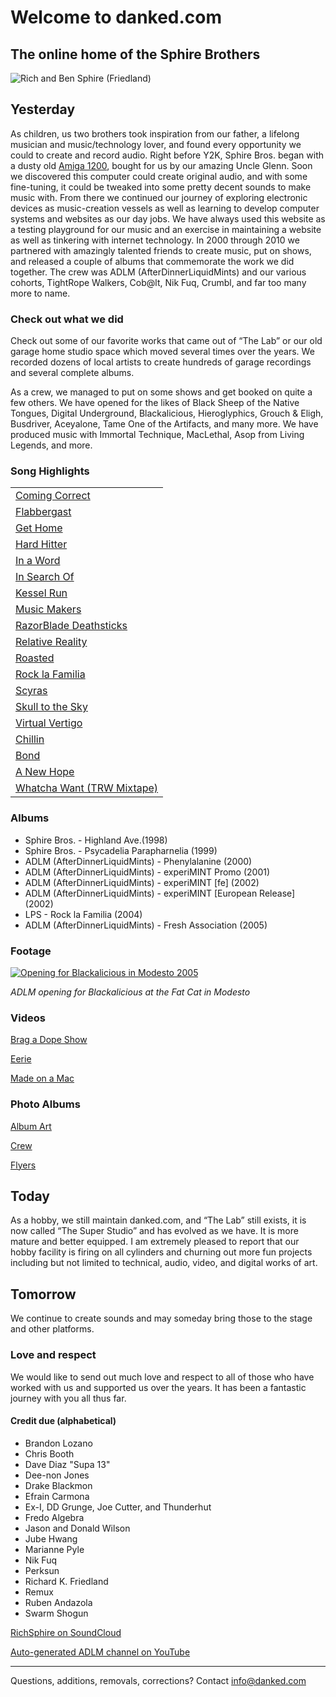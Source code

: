 # Welcome to danked.com


## The online home of the Sphire Brothers


 ![Rich and Ben Sphire (Friedland)](https://scontent.fsac1-1.fna.fbcdn.net/v/t39.30808-6/386561107_18382280245037163_9174246068712029768_n.jpg?stp=dst-jpg_p480x480&_nc_cat=111&ccb=1-7&_nc_sid=5f2048&_nc_ohc=Kv5LEbsLEv4AX9wAoLj&_nc_ht=scontent.fsac1-1.fna&oh=00_AfBtbKYtqGhnbRMqDVYXqWBgDIws6v6hkBHXW3Y2OCBrjw&oe=653977EF)


## Yesterday

As children, us two brothers took inspiration from our father, a lifelong musician and music/technology lover, and found every opportunity we could to create and record audio. Right before Y2K, Sphire Bros. began with a dusty old [Amiga 1200](https://en.wikipedia.org/wiki/Amiga_1200), bought for us by our amazing Uncle Glenn. Soon we discovered this computer could create original audio, and with some fine-tuning, it could be tweaked into some pretty decent sounds to make music with. From there we continued our journey of exploring electronic devices as music-creation vessels as well as learning to develop computer systems and websites as our day jobs. We have always used this website as a testing playground for our music and an exercise in maintaining a website as well as tinkering with internet technology. In 2000 through 2010 we partnered with amazingly talented friends to create music, put on shows, and released a couple of albums that commemorate the work we did together. The crew was ADLM (AfterDinnerLiquidMints) and our various cohorts, TightRope Walkers, Cob@lt, Nik Fuq, Crumbl, and far too many more to name.


### Check out what we did

Check out some of our favorite works that came out of “The Lab” or our old garage home studio space which moved several times over the years. We recorded dozens of local artists to create hundreds of garage recordings and several complete albums.

As a crew, we managed to put on some shows and get booked on quite a few others. We have opened for the likes of Black Sheep of the Native Tongues, Digital Underground, Blackalicious, Hieroglyphics, Grouch & Eligh, Busdriver, Aceyalone, Tame One of the Artifacts, and many more. We have produced music with Immortal Technique, MacLethal, Asop from Living Legends, and more. 


### Song Highlights


<table>
  <tr>
   <td><a href="https://soundcloud.com/richsphire/coming-correct?si=e8aab33ccc84411abb4cd96bfa671e0c&utm_source=clipboard&utm_medium=text&utm_campaign=social_sharing">Coming Correct</a>
   </td>
  </tr>
  <tr>
   <td><a href="https://youtu.be/wtWQAneP7aQ?si=DdgW8ajzZefdCjpT">Flabbergast</a>
   </td>
  </tr>
  <tr>
   <td><a href="https://youtu.be/r0kWLJLmsbc?si=I2VmgxsFZwJ0MkEY">Get Home</a>
   </td>
  </tr>
  <tr>
   <td><a href="https://youtu.be/FtEZyrdI42o?si=VKGcY1GRcEbV0Qjr">Hard Hitter</a>
   </td>
  </tr>
  <tr>
   <td><a href="https://youtu.be/hsD9CPUAO_M?si=iZnj2zlhYZjotW3g">In a Word</a>
   </td>
  </tr>
  <tr>
   <td><a href="https://youtu.be/cNqoPFNYjLs?si=QSbPPiZUzVCRoSyp">In Search Of</a>
   </td>
  </tr>
  <tr>
   <td><a href="https://youtu.be/TAG0SFFQeOo?si=RKYPqmQpNsZkt04u">Kessel Run</a>
   </td>
  </tr>
  <tr>
   <td><a href="https://youtu.be/Hp11KAZF6n0?si=KiDbYCii60aj1H0y">Music Makers</a>
   </td>
  </tr>
  <tr>
   <td><a href="https://youtu.be/bbCrRmwGETk?si=MLSm_jZ9_DpwX_0s">RazorBlade Deathsticks</a>
   </td>
  </tr>
  <tr>
   <td><a href="https://youtu.be/H20H4ZMlRAU?si=cFKTltMtGmMle7ru">Relative Reality</a>
   </td>
  </tr>
  <tr>
   <td><a href="https://youtu.be/hUyekTAFv_I?si=-Od7D-Ungv-gxi2S">Roasted</a>
   </td>
  </tr>
  <tr>
   <td><a href="https://soundcloud.com/richsphire/rock-la-familia?si=7d039ba5d87e44a09d564b5a17e00d0a&utm_source=clipboard&utm_medium=text&utm_campaign=social_sharing">Rock la Familia</a>
   </td>
  </tr>
  <tr>
   <td><a href="https://youtu.be/2cC0ZlQby3M?si=4GB1H8dhLWZle5qU">Scyras</a>
   </td>
  </tr>
  <tr>
   <td><a href="https://youtu.be/iFAtsSebsTI?si=s_lXctzkss3z3A59">Skull to the Sky</a>
   </td>
  </tr>
  <tr>
   <td><a href="https://youtu.be/tsSDEwmfQV8?si=XEiOC3_yg_jBqi3K">Virtual Vertigo</a>
   </td>
  </tr>
  <tr>
   <td><a href="https://soundcloud.com/richsphire/chillin?si=9cbed20da97d47cd9ea9eb21d8df448f&utm_source=clipboard&utm_medium=text&utm_campaign=social_sharing">Chillin</a>
   </td>
  </tr>
  <tr>
   <td><a href="https://soundcloud.com/richsphire/bond?si=0219e51d99854d96b0eafb9a58a57f65&utm_source=clipboard&utm_medium=text&utm_campaign=social_sharing">Bond</a>
   </td>
  </tr>
  <tr>
   <td><a href="https://soundcloud.com/richsphire/a-new-hope?si=af2a391384e34038a1aef8a253309ed8&utm_source=clipboard&utm_medium=text&utm_campaign=social_sharing">A New Hope</a>
   </td>
  </tr>
  <tr>
   <td><a href="https://soundcloud.com/richsphire/whatcha-want?si=9aa25c0d057c4d83b73eb1ed2dce61e9&utm_source=clipboard&utm_medium=text&utm_campaign=social_sharing">Whatcha Want (TRW Mixtape)</a>
   </td>
  </tr>
</table>



### Albums



* Sphire Bros. - Highland Ave.(1998)
* Sphire Bros. - Psycadelia Parapharnelia (1999)
* ADLM (AfterDinnerLiquidMints) - Phenylalanine (2000)
* ADLM (AfterDinnerLiquidMints) - experiMINT Promo (2001)
* ADLM (AfterDinnerLiquidMints) - experiMINT [fe] (2002)
* ADLM (AfterDinnerLiquidMints) - experiMINT [European Release] (2002)
* LPS - Rock la Familia (2004)
* ADLM (AfterDinnerLiquidMints) - Fresh Association (2005)


### Footage

[![Opening for Blackalicious in Modesto 2005](https://scontent.fsac1-1.fna.fbcdn.net/v/t1.18169-9/1913528_343983315159_1061453_n.jpg?_nc_cat=101&ccb=1-7&_nc_sid=4dc865&_nc_ohc=PdSTEZOUDssAX-l6gwO&_nc_ht=scontent.fsac1-1.fna&oh=00_AfB7TNnhgUHgnNJM5o6m_tHIVgmAdFN2weRGWizHzIeWIw&oe=655BC528)](https://youtu.be/szT2kjjhndU?si=vExAZlHle7-4PG0O)

*ADLM opening for Blackalicious at the Fat Cat in Modesto*


### Videos

[Brag a Dope Show](https://youtu.be/r5yr2QGhPXc?si=rvWv9YydhD_TCF9I)

[Eerie](https://youtu.be/IqYuP5Il3ig?si=5IBOn9pXeiGPeQIq)

[Made on a Mac](https://youtu.be/ZXDHPdCYmCc?si=BkSNth8vJm7-pj0l)


### Photo Albums

[Album Art](https://drive.google.com/drive/folders/1GoF4MW2KnS-zG5XDGMf8A8P3uK55Z4lL)

[Crew](https://drive.google.com/drive/folders/1v7H6UJ9nwqig3hO10HgY4KV-QC0y572E)

[Flyers](https://drive.google.com/drive/folders/1cmQCIRnoB6cuVcJOEeLPIn3a8bKpKhy-)


## Today

As a hobby, we still maintain danked.com, and “The Lab” still exists, it is now called “The Super Studio” and has evolved as we have. It is more mature and better equipped. I am extremely pleased to report that our hobby facility is firing on all cylinders and churning out more fun projects including but not limited to technical, audio, video, and digital works of art.


## Tomorrow

We continue to create sounds and may someday bring those to the stage and other platforms. 


### Love and respect

We would like to send out much love and respect to all of those who have worked with us and supported us over the years. It has been a fantastic journey with you all thus far.


#### Credit due (alphabetical)



* Brandon Lozano
* Chris Booth
* Dave Diaz "Supa 13"
* Dee-non Jones
* Drake Blackmon
* Efrain Carmona
* Ex-I, DD Grunge, Joe Cutter, and Thunderhut
* Fredo Algebra
* Jason and Donald Wilson
* Jube Hwang
* Marianne Pyle
* Nik Fuq
* Perksun
* Richard K. Friedland
* Remux
* Ruben Andazola
* Swarm Shogun

[RichSphire on SoundCloud](https://soundcloud.com/richsphire)

[Auto-generated ADLM channel on YouTube](https://www.youtube.com/channel/UC7_ziLg3Vw4zjst09sEXGVQ)


---

Questions, additions, removals, corrections? Contact info@danked.com
